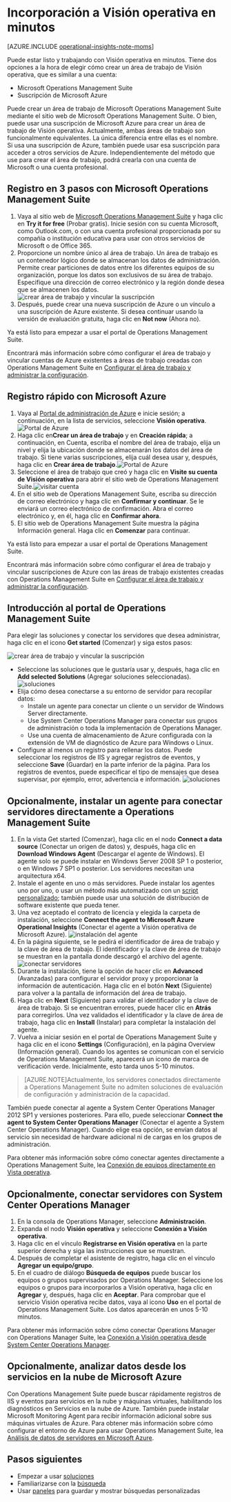 <properties
    pageTitle="Incorporación a Visión operativa en minutos"
    description="Obtenga información acerca de empezar a trabajar con Visión operativa en minutos"
    services="operational-insights"
    documentationCenter=""
    authors="bandersmsft"
    manager="jwhit"
    editor=""/>

<tags
    ms.service="operational-insights"
    ms.workload="operational-insights"
    ms.tgt_pltfrm="na"
    ms.devlang="na"
    ms.topic="get-started-article"
    ms.date="07/09/2015"
    ms.author="banders"/>

# Incorporación a Visión operativa en minutos


[AZURE.INCLUDE [operational-insights-note-moms](../../includes/operational-insights-note-moms.md)]

Puede estar listo y trabajando con Visión operativa en minutos. Tiene dos opciones a la hora de elegir cómo crear un área de trabajo de Visión operativa, que es similar a una cuenta:

- Microsoft Operations Management Suite
- Suscripción de Microsoft Azure

Puede crear un área de trabajo de Microsoft Operations Management Suite mediante el sitio web de Microsoft Operations Management Suite. O bien, puede usar una suscripción de Microsoft Azure para crear un área de trabajo de Visión operativa. Actualmente, ambas áreas de trabajo son funcionalmente equivalentes. La única diferencia entre ellas es el nombre. Si usa una suscripción de Azure, también puede usar esa suscripción para acceder a otros servicios de Azure. Independientemente del método que use para crear el área de trabajo, podrá crearla con una cuenta de Microsoft o una cuenta profesional.

## Registro en 3 pasos con Microsoft Operations Management Suite

1. Vaya al sitio web de [Microsoft Operations Management Suite](http://microsoft.com/oms) y haga clic en **Try it for free** (Probar gratis). Inicie sesión con su cuenta Microsoft, como Outlook.com, o con una cuenta profesional proporcionada por su compañía o institución educativa para usar con otros servicios de Microsoft o de Office 365.
2. Proporcione un nombre único al área de trabajo. Un área de trabajo es un contenedor lógico donde se almacenan los datos de administración. Permite crear particiones de datos entre los diferentes equipos de su organización, porque los datos son exclusivos de su área de trabajo. Especifique una dirección de correo electrónico y la región donde desea que se almacenen los datos.![crear área de trabajo y vincular la suscripción](./media/operational-insights-onboard-in-minutes/create-workspace-link-sub.png)
3. Después, puede crear una nueva suscripción de Azure o un vínculo a una suscripción de Azure existente. Si desea continuar usando la versión de evaluación gratuita, haga clic en **Not now** (Ahora no).

Ya está listo para empezar a usar el portal de Operations Management Suite.

Encontrará más información sobre cómo configurar el área de trabajo y vincular cuentas de Azure existentes a áreas de trabajo creadas con Operations Management Suite en [Configurar el área de trabajo y administrar la configuración](operational-insights-setup-workspace.md).

## Registro rápido con Microsoft Azure

1. Vaya al [Portal de administración de Azure](https://manage.windowsazure.com) e inicie sesión; a continuación, en la lista de servicios, seleccione **Visión operativa**.![Portal de Azure](./media/operational-insights-onboard-in-minutes/azure-portal-op-insights.png)
2. Haga clic en**Crear un área de trabajo** y en **Creación rápida**; a continuación, en Cuenta, escriba el nombre del área de trabajo, elija un nivel y elija la ubicación donde se almacenarán los datos del área de trabajo. Si tiene varias suscripciones, elija cuál desea usar y, después, haga clic en **Crear área de trabajo**.![Portal de Azure](./media/operational-insights-onboard-in-minutes/quick-create.png)
3. Seleccione el área de trabajo que creó y haga clic en **Visite su cuenta de Visión operativa** para abrir el sitio web de Operations Management Suite.![visitar cuenta](./media/operational-insights-onboard-in-minutes/visit-account.png)
4. En el sitio web de Operations Management Suite, escriba su dirección de correo electrónico y haga clic en **Confirmar y continuar**. Se le enviará un correo electrónico de confirmación. Abra el correo electrónico y, en él, haga clic en **Confirmar ahora**.
5. El sitio web de Operations Management Suite muestra la página Información general. Haga clic en **Comenzar** para continuar.

Ya está listo para empezar a usar el portal de Operations Management Suite.

Encontrará más información sobre cómo configurar el área de trabajo y vincular suscripciones de Azure con las áreas de trabajo existentes creadas con Operations Management Suite en [Configurar el área de trabajo y administrar la configuración](operational-insights-setup-workspace.md).

## Introducción al portal de Operations Management Suite
Para elegir las soluciones y conectar los servidores que desea administrar, haga clic en el icono **Get started** (Comenzar) y siga estos pasos:

![crear área de trabajo y vincular la suscripción](./media/operational-insights-onboard-in-minutes/get-started.png)

- Seleccione las soluciones que le gustaría usar y, después, haga clic en **Add selected Solutions** (Agregar soluciones seleccionadas). ![soluciones](./media/operational-insights-onboard-in-minutes/solutions.png)
- Elija cómo desea conectarse a su entorno de servidor para recopilar datos:
    - Instale un agente para conectar un cliente o un servidor de Windows Server directamente.
    - Use System Center Operations Manager para conectar sus grupos de administración o toda la implementación de Operations Manager.
    - Use una cuenta de almacenamiento de Azure configurada con la extensión de VM de diagnóstico de Azure para Windows o Linux.
- Configure al menos un registro para rellenar los datos. Puede seleccionar los registros de IIS y agregar registros de eventos, y seleccione **Save** (Guardar) en la parte inferior de la página. Para los registros de eventos, puede especificar el tipo de mensajes que desea supervisar, por ejemplo, error, advertencia e información. ![soluciones](./media/operational-insights-onboard-in-minutes/logs.png)

## Opcionalmente, instalar un agente para conectar servidores directamente a Operations Management Suite
1. En la vista Get started (Comenzar), haga clic en el nodo **Connect a data source** (Conectar un origen de datos) y, después, haga clic en **Download Windows Agent** (Descargar el agente de Windows). El agente solo se puede instalar en Windows Server 2008 SP 1 o posterior, o en Windows 7 SP1 o posterior. Los servidores necesitan una arquitectura x64.
2. Instale el agente en uno o más servidores. Puede instalar los agentes uno por uno, o usar un método más automatizado con un [script personalizado](operational-insights-direct-agent.md#configure-the-microsoft-monitoring-agent-optional); también puede usar una solución de distribución de software existente que pueda tener.
3. Una vez aceptado el contrato de licencia y elegida la carpeta de instalación, seleccione **Connect the agent to Microsoft Azure Operational Insights** (Conectar el agente a Visión operativa de Microsoft Azure). ![instalación del agente](./media/operational-insights-onboard-in-minutes/agent.png)
4. En la página siguiente, se le pedirá el identificador de área de trabajo y la clave de área de trabajo. El identificador y la clave de área de trabajo se muestran en la pantalla donde descargó el archivo del agente. ![conectar servidores](./media/operational-insights-onboard-in-minutes/key.png)
5. Durante la instalación, tiene la opción de hacer clic en **Advanced** (Avanzadas) para configurar el servidor proxy y proporcionar la información de autenticación. Haga clic en el botón **Next** (Siguiente) para volver a la pantalla de información del área de trabajo.
6. Haga clic en **Next** (Siguiente) para validar el identificador y la clave de área de trabajo. Si se encuentran errores, puede hacer clic en **Atrás** para corregirlos. Una vez validados el identificador y la clave de área de trabajo, haga clic en **Install** (Instalar) para completar la instalación del agente.
7. Vuelva a iniciar sesión en el portal de Operations Management Suite y haga clic en el icono **Settings** (Configuración), en la página Overview (Información general). Cuando los agentes se comunican con el servicio de Operations Management Suite, aparecerá un icono de marca de verificación verde. Inicialmente, esto tarda unos 5-10 minutos.

> [AZURE.NOTE]Actualmente, los servidores conectados directamente a Operations Management Suite no admiten soluciones de evaluación de configuración y administración de la capacidad.

También puede conectar al agente a System Center Operations Manager 2012 SP1 y versiones posteriores. Para ello, puede seleccionar **Connect the agent to System Center Operations Manager** (Conectar el agente a System Center Operations Manager). Cuando elige esa opción, se envían datos al servicio sin necesidad de hardware adicional ni de cargas en los grupos de administración.

Para obtener más información sobre cómo conectar agentes directamente a Operations Management Suite, lea [Conexión de equipos directamente en Vista operativa](operational-insights-direct-agent.md).

## Opcionalmente, conectar servidores con System Center Operations Manager

1. En la consola de Operations Manager, seleccione **Administración**.
2. Expanda el nodo **Visión operativa** y seleccione **Conexión a Visión operativa**.
3. Haga clic en el vínculo **Registrarse en Visión operativa** en la parte superior derecha y siga las instrucciones que se muestran.
4. Después de completar el asistente de registro, haga clic en el vínculo **Agregar un equipo/grupo**.
5. En el cuadro de diálogo **Búsqueda de equipos** puede buscar los equipos o grupos supervisados por Operations Manager. Seleccione los equipos o grupos para incorporarlos a Visión operativa, haga clic en **Agregar** y, después, haga clic en **Aceptar**. Para comprobar que el servicio Visión operativa recibe datos, vaya al icono **Uso** en el portal de Operations Management Suite. Los datos aparecerán en unos 5-10 minutos.

Para obtener más información sobre cómo conectar Operations Manager con Operations Manager Suite, lea [Conexión a Visión operativa desde System Center Operations Manager](operational-insights-connect-scom.md).

## Opcionalmente, analizar datos desde los servicios en la nube de Microsoft Azure

Con Operations Management Suite puede buscar rápidamente registros de IIS y eventos para servicios en la nube y máquinas virtuales, habilitando los diagnósticos en Servicios en la nube de Azure. También puede instalar Microsoft Monitoring Agent para recibir información adicional sobre sus máquinas virtuales de Azure. Para obtener más información sobre cómo configurar el entorno de Azure para usar Operations Management Suite, lea [Análisis de datos de servidores en Microsoft Azure](operational-insights-analyze-data-azure.md).


## Pasos siguientes
- Empezar a usar [soluciones](operational-insights-solutions.md)
- Familiarizarse con la [búsqueda](operational-insights-search.md)
- Usar [paneles](operational-insights-use-dashboards.md) para guardar y mostrar búsquedas personalizadas

<!---HONumber=July15_HO3-->